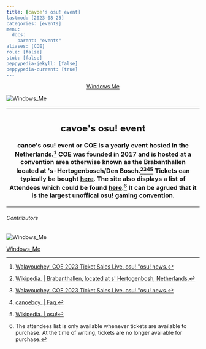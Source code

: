 ```yaml
---
title: [cavoe's osu! event]
lastmod: [2023-08-25]
categories: [events]
menu:
  docs:
    parent: "events"
aliases: [COE]
role: [false]
stub: [false]
peppypedia-jekyll: [false]
peppypedia-current: [true]
---
```


<t><center>[Windows Me](https://osu.ppy.sh/users/28893698)</center>
<link rel="stylesheet" href="../profile.css"></t>

![Windows_Me](https://a.ppy.sh/28893698_q.jpeg#author "Windows_Me")

<table>
<tbody><tr>
<th>

## cavoe's osu! event

canoe's osu! event or COE is a yearly event hosted in the Netherlands.[^1] COE was founded in 2017 and is hosted at a convention area otherwise known as the Brabanthallen located at 's-Hertogenbosch/Den Bosch.[^2][^1][^3][^4] Tickets can typically be bought [here](https://cavoeboy.com/tickets/ticket-type). The site also displays a list of Attendees which could be found [here](https://cavoeboy.com/attendees).[^note] It can be agrued that it is the largest unoffical osu! gaming convention.
</table>
</tbody>
</tr>
</th>

[^1]: [Walavouchey. COE 2023 Ticket Sales Live. osu! "osu! news.](<https://osu.ppy.sh/home/news/2023-04-27-coe-2023-ticket-sales-live>)

[^2]: [Wikipedia. | Brabanthallen, located at s' Hertogenbosh, Netherlands.](<https://en.wikipedia.org/wiki/Brabanthallen>)

[^3]: [canoeboy. | Faq.](<https://cavoeboy.com/faq>)

[^4]: [Wikipedia. | osu!](<https://en.wikipedia.org/wiki/Osu!>)

[^note]: The attendees list is only available whenever tickets are available to purchase. At the time of writing, tickets are no longer available for purchase.

###### Contributors

 <link rel="stylesheet" href="./contributor.css">
 
![Windows_Me](https://a.ppy.sh/28893698_q.jpeg#contributor)
  
[Windows_Me](https://osu.ppy.sh/u/Windows_Me)
